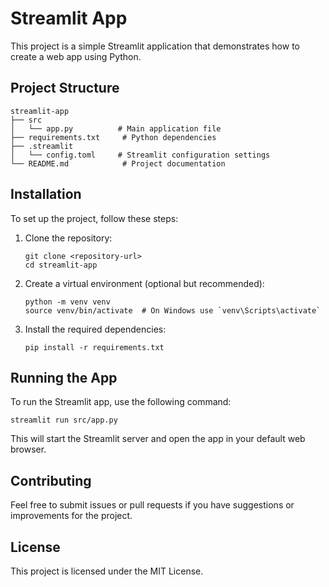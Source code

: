 # Streamlit App

This project is a simple Streamlit application that demonstrates how to create a web app using Python. 

## Project Structure

```
streamlit-app
├── src
│   └── app.py          # Main application file
├── requirements.txt     # Python dependencies
├── .streamlit
│   └── config.toml     # Streamlit configuration settings
└── README.md            # Project documentation
```

## Installation

To set up the project, follow these steps:

1. Clone the repository:
   ```
   git clone <repository-url>
   cd streamlit-app
   ```

2. Create a virtual environment (optional but recommended):
   ```
   python -m venv venv
   source venv/bin/activate  # On Windows use `venv\Scripts\activate`
   ```

3. Install the required dependencies:
   ```
   pip install -r requirements.txt
   ```

## Running the App

To run the Streamlit app, use the following command:
```
streamlit run src/app.py
```

This will start the Streamlit server and open the app in your default web browser.

## Contributing

Feel free to submit issues or pull requests if you have suggestions or improvements for the project. 

## License

This project is licensed under the MIT License.